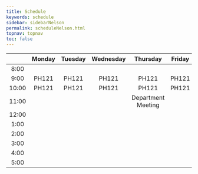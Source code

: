 ```yaml
---
title: Schedule
keywords: schedule
sidebar: sidebarNelson
permalink: scheduleNelson.html
topnav: topnav
toc: false
---
```


<style>
table th:first-of-type {
    width: 5%;
}
table th:nth-of-type(2) {
    width: 25%;
}
table th:nth-of-type(3) {
    width: 25%;
}
table th:nth-of-type(4) {
    width: 25%;
}
table th:nth-of-type(5) {
    width: 25%;
}
</style>


|        | Monday | Tuesday | Wednesday | Thursday | Friday |
|:------:|:------:|:-------:|:---------:|:--------:|:-----:|
|8:00    |        |         |           |          |       |
|9:00    | PH121  | PH121   |  PH121    |  PH121   | PH121 |
|10:00   | PH121  | PH121   |  PH121    |  PH121   | PH121 |
|11:00   |  |   |     | Department Meeting   | |
|12:00   |  |   |     |    | |
|1:00    |  |   |     |    | |
|2:00    |  |   |     |    | |
|3:00    |  |   |     |    | |
|4:00    |  |   |     |    | |
|5:00    |  |   |     |    | |




